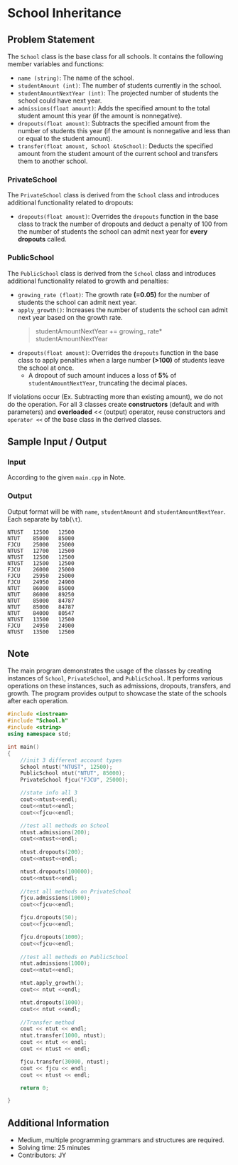 # School Inheritance

## Problem Statement
The `School` class is the base class for all schools. It contains the following member variables and functions:
- `name (string)`: The name of the school.
- `studentAmount (int)`: The number of students currently in the school.
- `studentAmountNextYear (int)`: The projected number of students the school could have next year.
- `admissions(float amount)`: Adds the specified amount to the total student amount this year (if the amount is nonnegative).
- `dropouts(float amount)`: Subtracts the specified amount from the number of students this year (if the amount is nonnegative and less than or equal to the student amount).
- `transfer(float amount, School &toSchool)`: Deducts the specified amount from the student amount of the current school and transfers them to another school.

### PrivateSchool
The `PrivateSchool` class is derived from the `School` class and introduces additional functionality related to dropouts:
- `dropouts(float amount)`: Overrides the `dropouts` function in the base class to track the number of dropouts and deduct a penalty of 100 from the number of students the school can admit next year for **every dropouts** called.

### PublicSchool
The `PublicSchool` class is derived from the `School` class and introduces additional functionality related to growth and penalties:
- `growing_rate (float)`: The growth rate **(=0.05)** for the number of students the school can admit next year.
- `apply_growth()`: Increases the number of students the school can admit next year based on the growth rate.
    > studentAmountNextYear += growing_ rate* studentAmountNextYear
- `dropouts(float amount)`: Overrides the `dropouts` function in the base class to apply penalties when a large number **(>100)** of students leave the school at once.
    - A dropout of such amount induces a loss of **5%** of `studentAmountNextYear`, truncating the decimal places.

If violations occur (Ex. Subtracting more than existing amount), we do not do the operation. 
For all 3 classes create **constructors** (default and with parameters) and **overloaded** << (output) operator, reuse constructors and `operator <<` of the base class in the derived classes.

## Sample Input / Output
### Input
According to the given `main.cpp` in Note.

### Output
Output format will be with `name`, `studentAmount` and `studentAmountNextYear`. Each separate by tab(`\t`).
```
NTUST	12500	12500
NTUT	85000	85000
FJCU	25000	25000
NTUST	12700	12500
NTUST	12500	12500
NTUST	12500	12500
FJCU	26000	25000
FJCU	25950	25000
FJCU	24950	24900
NTUT	86000	85000
NTUT	86000	89250
NTUT	85000	84787
NTUT	85000	84787
NTUT	84000	80547
NTUST	13500	12500
FJCU	24950	24900
NTUST	13500	12500
```

## Note
The main program demonstrates the usage of the classes by creating instances of `School`, `PrivateSchool`, and `PublicSchool`. It performs various operations on these instances, such as admissions, dropouts, transfers, and growth. The program provides output to showcase the state of the schools after each operation.
```cpp
#include <iostream>
#include "School.h"
#include <string>
using namespace std;

int main()
{
    //init 3 different account types
    School ntust("NTUST", 12500);
    PublicSchool ntut("NTUT", 85000);
    PrivateSchool fjcu("FJCU", 25000);

    //state info all 3
    cout<<ntust<<endl;
    cout<<ntut<<endl;
    cout<<fjcu<<endl;

    //test all methods on School
    ntust.admissions(200);
    cout<<ntust<<endl;
    
    ntust.dropouts(200);
    cout<<ntust<<endl;

    ntust.dropouts(100000);
    cout<<ntust<<endl;
    
    //test all methods on PrivateSchool
    fjcu.admissions(1000);
    cout<<fjcu<<endl;    

    fjcu.dropouts(50);
    cout<<fjcu<<endl;

    fjcu.dropouts(1000);
    cout<<fjcu<<endl;
    
    //test all methods on PublicSchool
    ntut.admissions(1000);
    cout<<ntut<<endl;

    ntut.apply_growth();
    cout<< ntut <<endl;

    ntut.dropouts(1000);
    cout<< ntut <<endl;
    
    //Transfer method
    cout << ntut << endl;
    ntut.transfer(1000, ntust);
    cout << ntut << endl;
    cout << ntust << endl;

    fjcu.transfer(30000, ntust);
    cout << fjcu << endl;
    cout << ntust << endl;

    return 0;

}
```


## Additional Information
* Medium, multiple programming grammars and structures are required.
* Solving time: 25 minutes
* Contributors: JY
